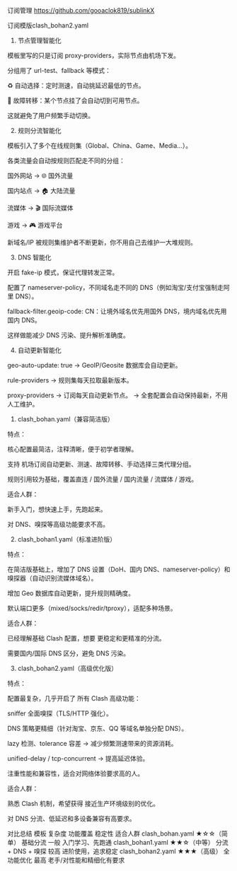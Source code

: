 
订阅管理 https://github.com/gooaclok819/sublinkX

订阅模版clash_bohan2.yaml
1. 节点管理智能化

模板里写的只是订阅 proxy-providers，实际节点由机场下发。

分组用了 url-test、fallback 等模式：

♻️ 自动选择：定时测速，自动挑延迟最低的节点。

🔁 故障转移：某个节点挂了会自动切到可用节点。

这就避免了用户频繁手动切换。

2. 规则分流智能化

模板引入了多个在线规则集（Global、China、Game、Media…）。

各类流量会自动按规则匹配走不同的分组：

国外网站 → 🌐 国外流量

国内站点 → 🏠 大陆流量

流媒体 → 🎬 国际流媒体

游戏 → 🎮 游戏平台

新域名/IP 被规则集维护者不断更新，你不用自己去维护一大堆规则。

3. DNS 智能化

开启 fake-ip 模式，保证代理转发正常。

配置了 nameserver-policy，不同域名走不同的 DNS（例如淘宝/支付宝强制走阿里 DNS）。

fallback-filter.geoip-code: CN：让境外域名优先用国外 DNS，境内域名优先用国内 DNS。

这样做能减少 DNS 污染、提升解析准确度。

4. 自动更新智能化

geo-auto-update: true → GeoIP/Geosite 数据库会自动更新。

rule-providers → 规则集每天拉取最新版本。

proxy-providers → 订阅每天自动更新节点。
→ 全套配置会自动保持最新，不用人工维护。


1. clash_bohan.yaml（兼容简洁版）

特点：

核心配置最简洁，注释清晰，便于初学者理解。

支持 机场订阅自动更新、测速、故障转移、手动选择三类代理分组。

规则引用较为基础，覆盖直连 / 国外流量 / 国内流量 / 流媒体 / 游戏。

适合人群：

新手入门，想快速上手，先跑起来。

对 DNS、嗅探等高级功能要求不高。

2. clash_bohan1.yaml（标准进阶版）

特点：

在简洁版基础上，增加了 DNS 设置（DoH、国内 DNS、nameserver-policy）和 嗅探器（自动识别流媒体域名）。

增加 Geo 数据库自动更新，提升规则精确度。

默认端口更多（mixed/socks/redir/tproxy），适配多种场景。

适合人群：

已经理解基础 Clash 配置，想要 更稳定和更精准的分流。

需要国内/国际 DNS 区分，避免 DNS 污染。

3. clash_bohan2.yaml（高级优化版）

特点：

配置最复杂，几乎开启了 所有 Clash 高级功能：

sniffer 全面嗅探（TLS/HTTP 强化）。

DNS 策略更精细（针对淘宝、京东、QQ 等域名单独分配 DNS）。

lazy 检测、tolerance 容差 → 减少频繁测速带来的资源消耗。

unified-delay / tcp-concurrent → 提高延迟体验。

注重性能和兼容性，适合对网络体验要求高的人。

适合人群：

熟悉 Clash 机制，希望获得 接近生产环境级别的优化。

对 DNS 分流、低延迟和多设备兼容有高要求。

对比总结
模板	               复杂度	        功能覆盖	             稳定性	       适合人群
clash_bohan.yaml	   ★☆☆（简单）	基础分流	             一般	         入门学习、先跑通
clash_bohan1.yaml	   ★★☆（中等）	分流 + DNS + 嗅探	   较高	         进阶使用，追求稳定
clash_bohan2.yaml	   ★★★（高级）	全功能优化	           最高	         老手/对性能和精细化有要求
